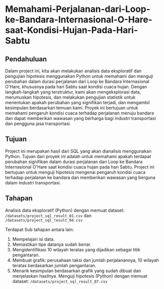 # Memahami-Perjalanan-dari-Loop-ke-Bandara-Internasional-O-Hare-saat-Kondisi-Hujan-Pada-Hari-Sabtu
## Pendahuluan
Dalam project ini, kita akan melakukan analisis data eksploratif dan pengujian hipotesis menggunakan Python untuk memahami dan menguji perubahan dalam durasi perjalanan dari Loop ke Bandara Internasional O'Hare, khususnya pada hari Sabtu saat kondisi cuaca hujan. Dengan langkah-langkah yang terstruktur, kami akan mengeksplorasi data, merumuskan hipotesis, dan melakukan pengujian statistik untuk menentukan apakah perubahan yang signifikan terjadi, dan mengambil kesimpulan berdasarkan temuan kami. Proyek ini bertujuan untuk memahami pengaruh kondisi cuaca terhadap perjalanan menuju bandara dan dapat memberikan wawasan yang berharga bagi industri transportasi dan pengguna jasa transportasi.

## Tujuan
Project ini merupakan hasil dari SQL yang akan dianalisis menggunakan Python. Tujuan dari proyek ini adalah untuk memahami apakah terdapat perubahan signifikan dalam durasi perjalanan dari Loop ke Bandara Internasional O'Hare saat kondisi cuaca hujan pada hari Sabtu. Project ini bertujuan untuk menguji hipotesis mengenai pengaruh kondisi cuaca terhadap perjalanan ke bandara dan memberikan wawasan yang berguna dalam industri transportasi.

## Tahapan
Analisis data eksploratif (Python) dengan memuat dataset: `/datasets/project_sql_result_01.csv` dan `/datasets/project_sql_result_04.csv`

Terdapat Sub tahapan antara lain:

1. Mempelajari isi data.
2. Memastikan tipe datanya sudah benar.
3. Mengidentifikasi 10 wilayah teratas yang dijadikan sebagai titik pengantaran.
4. Membuat grafik: perusahaan taksi dan jumlah perjalanannya, 10 wilayah teratas berdasarkan jumlah pengantaran.
5. Menarik kesimpulan berdasarkan grafik yang sudah dibuat dan menjelaskan hasilnya.
Menguji hipotesis (Python) dengan memuat dataset: `/datasets/project_sql_result_07.csv`
